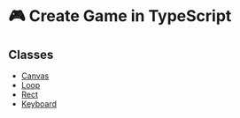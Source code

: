 # 🎮 Create Game in TypeScript

## Classes

- [Canvas](./doc/Display/Canvas.md)
- [Loop](./doc/Display/Loop.md)
- [Rect](./doc/Draw/Rect.md)
- [Keyboard](./doc/Event/Keyboard.md)